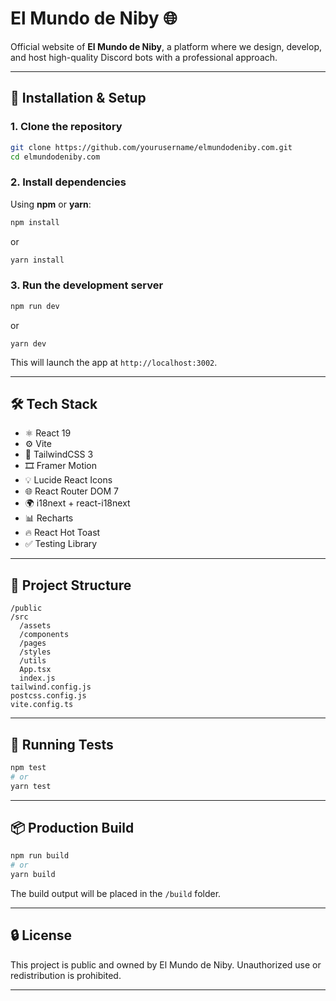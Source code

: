 # El Mundo de Niby 🌐

Official website of **El Mundo de Niby**, a platform where we design, develop, and host high-quality Discord bots with a professional approach.

---

## 🚀 Installation & Setup

### 1. Clone the repository

```bash
git clone https://github.com/yourusername/elmundodeniby.com.git
cd elmundodeniby.com
```

### 2. Install dependencies

Using **npm** or **yarn**:

```bash
npm install
```

or
```bash
yarn install
```

### 3. Run the development server

```bash
npm run dev
```
or
```
yarn dev
```

This will launch the app at `http://localhost:3002`.

---

## 🛠️ Tech Stack

* ⚛️ React 19
* ⚙️ Vite
* 🎨 TailwindCSS 3
* 🎞️ Framer Motion
* 💡 Lucide React Icons
* 🌐 React Router DOM 7
* 🌍 i18next + react-i18next
* 📊 Recharts
* 🔥 React Hot Toast
* ✅ Testing Library

---

## 🧱 Project Structure

```
/public
/src
  /assets
  /components
  /pages
  /styles
  /utils
  App.tsx
  index.js
tailwind.config.js
postcss.config.js
vite.config.ts
```

---

## 🧪 Running Tests

```bash
npm test
# or
yarn test
```

---

## 📦 Production Build

```bash
npm run build
# or
yarn build
```

The build output will be placed in the `/build` folder.

---

## 🔒 License

This project is public and owned by El Mundo de Niby. Unauthorized use or redistribution is prohibited.

---

